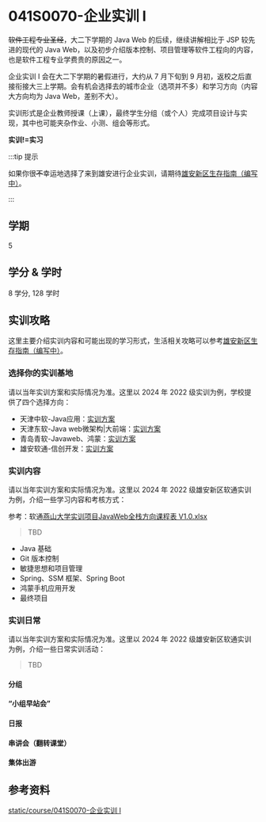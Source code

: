 # 041S0070-企业实训 I

~~软件工程专业圣经~~，大二下学期的 Java Web 的后续，继续讲解相比于 JSP 较先进的现代的 Java Web，以及初步介绍版本控制、项目管理等软件工程向的内容，也是软件工程专业学费贵的原因之一。

企业实训 I 会在大二下学期的暑假进行，大约从 7 月下旬到 9 月初，返校之后直接衔接大三上学期。会有机会选择去的城市企业（选项并不多）和学习方向（内容大方向均为 Java Web，差别不大）。

实训形式是企业教师授课（上课），最终学生分组（或个人）完成项目设计与实现，其中也可能夹杂作业、小测、组会等形式。

**实训!=实习**

:::tip 提示

如果你很~~不~~幸运地选择了来到雄安进行企业实训，请期待[雄安新区生存指南（编写中）](../misc/雄安新区生存指南.md)。

:::

## 学期

5

## 学分 & 学时

8 学分, 128 学时

## 实训攻略

这里主要介绍实训内容和可能出现的学习形式，生活相关攻略可以参考[雄安新区生存指南（编写中）](../misc/雄安新区生存指南.md)。

### 选择你的实训基地

请以当年实训方案和实际情况为准。这里以 2024 年 2022 级实训为例，学校提供了四个选择方向：

- 天津中软-Java应用：[实训方案](../../static/course/041S0070-企业实训%20I/plan_2022/燕山大学软件工程实训方案——JAVA应用开发方向-8周.docx)
- 天津东软-Java web微架构|大前端：[实训方案](../../static/course/041S0070-企业实训%20I/plan_2022/1_燕山大学8周实训方案-20240510V1.2.docx)
- 青岛青软-Javaweb、鸿蒙：[实训方案](../../static/course/041S0070-企业实训%20I/plan_2022/【实训方案】燕山大学软件工程专业第五学期学生实训方案5.12.docx)
- 雄安软通-信创开发：[实训方案](../../static/course/041S0070-企业实训%20I/plan_2022/软通动力——软工&鸿蒙企业级项目实训8周方案%20v1.0-240424%20(3).pdf)

### 实训内容

请以当年实训方案和实际情况为准。这里以 2024 年 2022 级雄安新区软通实训为例，介绍一些学习内容和考核方式：

参考：软通[燕山大学实训项目JavaWeb全栈方向课程表 V1.0.xlsx](../../static/course/041S0070-企业实训%20I/isoftstone_2022/燕山大学实训项目JavaWeb全栈方向课程表%20V1.0.xlsx)

> TBD

- Java 基础
- Git 版本控制
- 敏捷思想和项目管理
- Spring、SSM 框架、Spring Boot
- 鸿蒙手机应用开发
- 最终项目

### 实训日常

请以当年实训方案和实际情况为准。这里以 2024 年 2022 级雄安新区软通实训为例，介绍一些日常实训活动：

> TBD

#### 分组

#### “小组早站会”

#### 日报

#### 串讲会（翻转课堂）

#### 集体出游

## 参考资料

[static/course/041S0070-企业实训 I](https://github.com/rurumuri/ysuse-2022/tree/master/static/course/041S0070-%E4%BC%81%E4%B8%9A%E5%AE%9E%E8%AE%AD%20I)